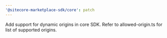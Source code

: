 ```yaml
---
'@sitecore-marketplace-sdk/core': patch
---
```


Add support for dynamic origins in core SDK. Refer to allowed-origin.ts for list of supported origins.
